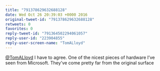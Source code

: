 ```yaml
---
title: "791378629632688128"
date: Wed Oct 26 20:39:03 +0000 2016
original-tweet-id: "791378629632688128"
retweets: 0
favorites: 0
reply-tweet-id: "791364502294061057"
reply-user-id: "223904855"
reply-user-screen-name: "TomALloyd"
---
```

<a href="https://twitter.com/TomALloyd">@TomALloyd</a> I have to agree. One of the nicest pieces of hardware I’ve seen from Microsoft. They’ve come pretty far from the original surface
